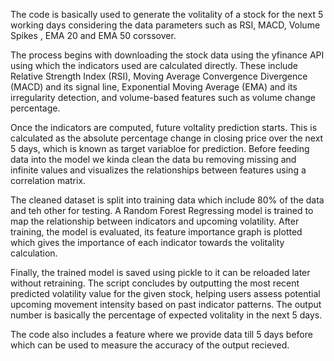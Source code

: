 The code is basically used to generate the volitality of a stock for the next 5 working days considering the data parameters such as RSI, MACD, Volume Spikes , EMA 20 and EMA 50 corssover.

The process begins with downloading the stock data using the yfinance API using which the indicators used are calculated directly. These include Relative Strength Index (RSI), Moving Average Convergence Divergence (MACD) and its signal line, Exponential Moving Average (EMA) and its irregularity detection, and volume-based features such as volume change percentage.

Once the indicators are computed, future voltality prediction starts. This is calculated as the absolute percentage change in closing price over the next 5 days, which is known as target variabloe for prediction. Before feeding data into the model we kinda clean the data bu removing missing and infinite values and visualizes the relationships between features using a correlation matrix.

The cleaned dataset is split into training data which include 80% of the data and teh other for testing. A Random Forest Regressing model is trained to map the relationship between indicators and upcoming volatility. After training, the model is evaluated, its feature importance graph is plotted which gives the importance of each indicator towards the volitality calculation.

Finally, the trained model is saved using pickle to it can be reloaded later without retraining. The script concludes by outputting the most recent predicted volatility value for the given stock, helping users assess potential upcoming movement intensity based on past indicator patterns. The output number is basically the percentage of expected volitality in the next 5 days.

The code also includes a feature where we provide data till 5 days before which can be used to measure the accuracy of the output recieved.
